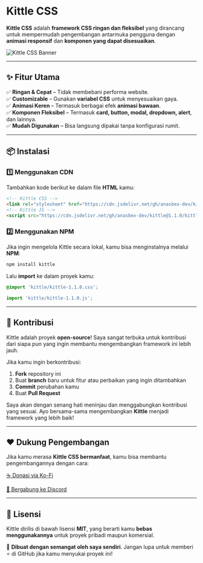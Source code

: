 # **Kittle CSS**  

**Kittle CSS** adalah **framework CSS ringan dan fleksibel** yang dirancang untuk mempermudah pengembangan antarmuka pengguna dengan **animasi responsif** dan **komponen yang dapat disesuaikan**.  

![Kittle CSS Banner](https://media-hosting.imagekit.io//f50bf464c5174e06/kittle.png?Expires=1836172802&Key-Pair-Id=K2ZIVPTIP2VGHC&Signature=Ok~F-ugKKHzSUFhWjebRV3qU3sdufADKYa2HZ6izd-WTAOOHayO2mbXdqvqe6lgGi1H3XZNXHVS6-oriA1bRQPPX-Vwho6ic5uCaSiDU4K-WCN1jBZZe9eSCmyR9pla-H0HgnpUP4GIMFxeUgQqoTJb~jSW375VmRKJqAn3nR5WbxdVewlCes1VI1igJGOUWusr5Gk6aLtBPq0j57CWOnai4Wh9hFs3EfdnqJK2YJWna3B~-oxOkpy7l-NFqreCcFia4Q6kGDqv4wso5eY81Z72xEk4ASPtGaWEJQGXgMt~0LAP4OPMbTot8UZMNoD4LiIcwi64493iXK3taGBG7qg__)  

---

## ✨ **Fitur Utama**  

✅ **Ringan & Cepat** – Tidak membebani performa website.  
✅ **Customizable** – Gunakan **variabel CSS** untuk menyesuaikan gaya.  
✅ **Animasi Keren** – Termasuk berbagai efek **animasi bawaan**.  
✅ **Komponen Fleksibel** – Termasuk **card, button, modal, dropdown, alert**, dan lainnya.  
✅ **Mudah Digunakan** – Bisa langsung dipakai tanpa konfigurasi rumit.  

---

## 📦 **Instalasi**  

### **1️⃣ Menggunakan CDN**  
Tambahkan kode berikut ke dalam file **HTML** kamu:  

```html  
<!-- Kittle CSS -->
<link rel="stylesheet" href="https://cdn.jsdelivr.net/gh/anasbex-dev/kittle@1.1.0/kittle-1.1.0.css">  
<!-- Kittle JS -->
<script src="https://cdn.jsdelivr.net/gh/anasbex-dev/kittle@1.1.0/kittle-1.1.0.js" type="module"></script>
```  

### **2️⃣ Menggunakan NPM**  
Jika ingin mengelola Kittle secara lokal, kamu bisa menginstalnya melalui **NPM**:  

```sh  
npm install kittle  
```  

Lalu **import** ke dalam proyek kamu:  

```css  
@import 'kittle/kittle-1.1.0.css';  
```  

```js
import 'kittle/kittle-1.1.0.js';  
```

---

## 🚀 **Kontribusi**  

Kittle adalah proyek **open-source**! Saya sangat terbuka untuk kontribusi dari siapa pun yang ingin membantu mengembangkan framework ini lebih jauh.  

Jika kamu ingin berkontribusi:  

1. **Fork** repository ini  
2. Buat **branch** baru untuk fitur atau perbaikan yang ingin ditambahkan  
3. **Commit** perubahan kamu  
4. Buat **Pull Request**  

Saya akan dengan senang hati meninjau dan menggabungkan kontribusi yang sesuai. Ayo bersama-sama mengembangkan **Kittle** menjadi framework yang lebih baik!  

---

## ❤️ **Dukung Pengembangan**  

Jika kamu merasa **Kittle CSS bermanfaat**, kamu bisa membantu pengembangannya dengan cara:  

[☕ Donasi via Ko-Fi](https://ko-fi.com/anasbex)  

[💬 Bergabung ke Discord](https://discord.gg/kittle-css)  

---

## 📄 **Lisensi**  

Kittle dirilis di bawah lisensi **MIT**, yang berarti kamu **bebas menggunakannya** untuk proyek pribadi maupun komersial.  

💙 **Dibuat dengan semangat oleh saya sendiri**. Jangan lupa untuk memberi ⭐ di GitHub jika kamu menyukai proyek ini!